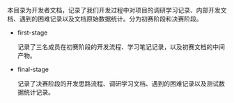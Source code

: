 本目录为开发者文档，记录了我们开发过程中对项目的调研学习记录、内部开发文档、遇到的困难记录以及文档原始数据统计。分为初赛阶段和决赛阶段。

* first-stage 

  记录了三名成员在初赛阶段的开发流程、学习笔记记录，以及初赛文档的中间产物。 
* final-stage 

  记录了决赛阶段的开发思路流程、调研学习文档、遇到的困难记录以及测试数据统计记录。 
